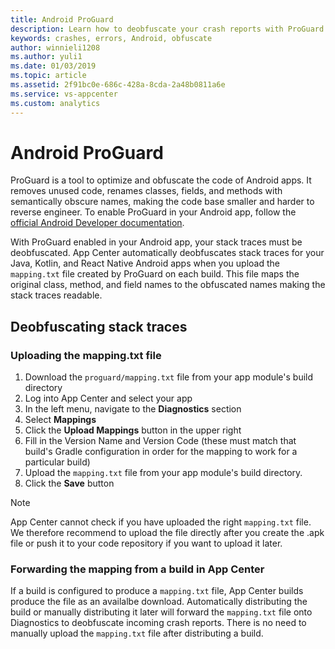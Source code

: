 ```yaml
---
title: Android ProGuard
description: Learn how to deobfuscate your crash reports with ProGuard enabled
keywords: crashes, errors, Android, obfuscate
author: winnieli1208
ms.author: yuli1
ms.date: 01/03/2019
ms.topic: article
ms.assetid: 2f91bc0e-686c-428a-8cda-2a48b0811a6e
ms.service: vs-appcenter
ms.custom: analytics 
---
```


# Android ProGuard

ProGuard is a tool to optimize and obfuscate the code of Android apps. It removes unused code, renames classes, fields, and methods with semantically obscure names, making the code base smaller and harder to reverse engineer. To enable ProGuard in your Android app, follow the [official Android Developer documentation](https://developer.android.com/studio/build/shrink-code#shrink-code).

With ProGuard enabled in your Android app, your stack traces must be deobfuscated. App Center automatically deobfuscates stack traces for your Java, Kotlin, and React Native Android apps when you upload the `mapping.txt` file created by ProGuard on each build. This file maps the original class, method, and field names to the obfuscated names making the stack traces readable.

## Deobfuscating stack traces

### Uploading the mapping.txt file
1. Download the `proguard/mapping.txt` file from your app module's build directory
2. Log into App Center and select your app
3. In the left menu, navigate to the **Diagnostics** section
4. Select **Mappings**
5. Click the **Upload Mappings** button in the upper right
6. Fill in the Version Name and Version Code (these must match that build's Gradle configuration in order for the mapping to work for a particular build)
7. Upload the `mapping.txt` file from your app module's build directory.
8. Click the **Save** button

> [!NOTE]
> App Center cannot check if you have uploaded the right `mapping.txt` file. We therefore recommend to upload the file directly after you create the .apk file or push it to your code repository if you want to upload it later.

### Forwarding the mapping from a build in App Center

If a build is configured to produce a `mapping.txt` file, App Center builds produce the file as an availalbe download. Automatically distributing the build or manually distributing it later will forward the `mapping.txt` file onto Diagnostics to deobfuscate incoming crash reports. There is no need to manually upload the `mapping.txt` file after distributing a build.